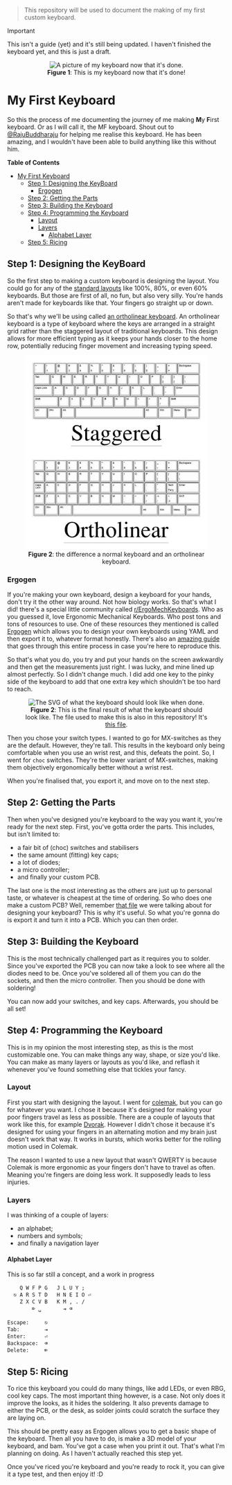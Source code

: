 > This repository will be used to document the making of my first custom keyboard. 

> [!IMPORTANT]
> This isn't a guide (yet) and it's still being updated. I haven't finished the keyboard yet, and this is just a draft. 

<center>
  <figure>
    <!-- TODO: Add picture of final result -->
    <img src="./..." alt="A picture of my keyboard now that it's done.">
    <figcaption>
      <b>Figure 1</b>: This is my keyboard now that it's done!
    </figcaption>
  </figure> 
</center>

# My First Keyboard
So this the process of me documenting the journey of me making **M**y **F**irst keyboard. Or as I will call it, the MF keyboard. Shout out to [@RajuBuddharaju](https://github.com/RajuBuddharaju/) for helping me realise this keyboard. He has been amazing, and I wouldn't have been able to build anything like this without him.

**Table of Contents**
- [My First Keyboard](#my-first-keyboard)
  - [Step 1: Designing the KeyBoard](#step-1-designing-the-keyboard)
    - [Ergogen](#ergogen)
  - [Step 2: Getting the Parts](#step-2-getting-the-parts)
  - [Step 3: Building the Keyboard](#step-3-building-the-keyboard)
  - [Step 4: Programming the Keyboard](#step-4-programming-the-keyboard)
    - [Layout](#layout)
    - [Layers](#layers)
      - [Alphabet Layer ](#alphabet-layer-)
  - [Step 5: Ricing](#step-5-ricing)

## Step 1: Designing the KeyBoard
So the first step to making a custom keyboard is designing the layout. You could go for any of the [standard layouts](https://en.wikipedia.org/wiki/Keyboard_layout) like 100%, 80%, or even 60% keyboards. But those are first of all, no fun, but also very silly. You're hands aren't made for keyboards like that. Your fingers go straight up or down.

So that's why we'll be using called [an ortholinear keyboard](https://www.howtogeek.com/70291/what-is-an-ortholinear-keyboard-and-should-you-use-one/). An ortholinear keyboard is a type of keyboard where the keys are arranged in a straight grid rather than the staggered layout of traditional keyboards. This design allows for more efficient typing as it keeps your hands closer to the home row, potentially reducing finger movement and increasing typing speed.

<center>
  <figure>
    <!-- TODO: Add picture of final result -->
    <img src="./assets/images/difference-ortholinear-and-normal-keyboard.png" alt="A picture of my keyboard now that it's done.">
    <figcaption>
      <b>Figure 2</b>: the difference a normal keyboard and an ortholinear keyboard.
    </figcaption>
  </figure> 
</center>


### Ergogen
If you're making your own keyboard, design a keyboard for your hands, don't try it the other way around. Not how biology works. So that's what I did! there's a special little community called [r/ErgoMechKeyboards](https://www.reddit.com/r/ErgoMechKeyboards). Who as you guessed it, love Ergonomic Mechanical Keyboards. Who post tons and tons of resources to use. One of these resources they mentioned is called [Ergogen](https://ergogen.cache.works/) which allows you to design your own keyboards using YAML and then export it to, whatever format honestly. There's also an [amazing guide](https://flatfootfox.com/ergogen-part1-units-points/) that goes through this entire process in case you're here to reproduce this.

So that's what you do, you try and put your hands on the screen awkwardly and then get the measurements just right. I was lucky, and mine lined up almost perfectly. So I didn't change much. I did add one key to the pinky side of the keyboard to add that one extra key which shouldn't be too hard to reach. 

<center>
  <figure>
    <!-- TODO: Add picture of final result -->
    <img src="./..." alt="The SVG of what the keyboard should look like when done.">
    <figcaption>
      <b>Figure 2</b>: This is the final result of what the keyboard should look like. The file used to make this is also in this repository! It's <a href="./ergogen/config.yaml">this file</a>.
    </figcaption>
  </figure> 
</center>

Then you chose your switch types. I wanted to go for MX-switches as they are the default. However, they're tall. This results in the keyboard only being comfortable when you use an wrist rest, and this, defeats the point. So, I went for `choc` switches. They're the lower variant of MX-switches, making them objectively ergonomically better without a wrist rest.

When you're finalised that, you export it, and move on to the next step.

## Step 2: Getting the Parts
Then when you've designed you're keyboard to the way you want it, you're ready for the next step. First, you've gotta order the parts. This includes, but isn't limited to:
- a fair bit of (choc) switches and stabilisers
- the same amount (fitting) key caps;
- a lot of diodes;
- a micro controller;
- and finally your custom PCB.

The last one is the most interesting as the others are just up to personal taste, or whatever is cheapest at the time of ordering. So who does one make a custom PCB? Well, remember [that file](./ergogen.layout.yaml) we were talking about for designing your keyboard? This is why it's useful. So what you're gonna do is export it and turn it into a PCB. Which you can then order.

## Step 3: Building the Keyboard
This is the most technically challenged part as it requires you to solder. Since you've exported the PCB you can now take a look to see where all the diodes need to be. Once you've soldered all of them you can do the sockets, and then the micro controller. Then you should be done with soldering!

You can now add your switches, and key caps. Afterwards, you should be all set!

## Step 4: Programming the Keyboard
This is in my opinion the most interesting step, as this is the most customizable one. You can make things any way, shape, or size you'd like. You can make as many layers or layouts as you'd like, and reflash it whenever you've found something else that tickles your fancy.

### Layout 
First you start with designing the layout. I went for [colemak](https://colemak.com/), but you can go for whatever you want. I chose it because it's designed for making your poor fingers travel as less as possible. There are a couple of layouts that work like this, for example [Dvorak](https://en.wikipedia.org/wiki/Dvorak_keyboard_layout). However I didn't chose it because it's designed for using your fingers in an alternating motion and my brain just doesn't work that way. It works in bursts, which works better for the rolling motion used in Colemak.

The reason I wanted to use a new layout that wasn't QWERTY is because Colemak is more ergonomic as your fingers don't have to travel as often. Meaning you're fingers are doing less work. It supposedly leads to less injuries.

### Layers
I was thinking of a couple of layers:
- an alphabet;
- numbers and symbols;
- and finally a navigation layer

#### Alphabet Layer <!-- TODO: update this once you're done! -->
This is so far still a concept, and a work in progress
```
    Q W F P G   J L U Y ;  
  ⎋ A R S T D   H N E I O ⏎
    Z X C V B   K M , . /
        ⌦ ␣       ⇥ ⌫

Escape:     ⎋
Tab:        ⇥
Enter:      ⏎
Backspace:  ⌫
Delete:     ⌦
```

## Step 5: Ricing
To rice this keyboard you could do many things, like add LEDs, or even RBG, cool key caps. The most important thing however, is a case. Not only does it improve the looks, as it hides the soldering. It also prevents damage to either the PCB, or the desk, as solder joints could scratch the surface they are laying on. 

<!-- TODO: Look over this paragraph and rewrite it when you've reached this step -->
This should be pretty easy as Ergogen allows you to get a basic shape of the keyboard. Then all you have to do, is make a 3D model of your keyboard, and bam. You've got a case when you print it out. That's what I'm planning on doing. As I haven't actually reached this step yet.

Once you've riced you're keyboard and you're ready to rock it, you can give it a type test, and then enjoy it! :D
